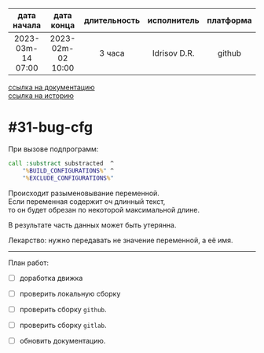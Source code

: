 |    дата начала    |    дата конца     | длительность | исполнитель  | платформа |
|:-----------------:|:-----------------:|:------------:|:------------:|:---------:|
| 2023-03m-14 07:00 | 2023-02m-02 10:00 |    3 часа    | Idrisov D.R. |  github   |

[ссылка на документацию](../docs.md)  
[ссылка на историю](../history.md#-v009)  

#31-bug-cfg
===========
При вызове подпрограмм:  

```bat
call :substract substracted  ^
    "%BUILD_CONFIGURATIONS%" ^
    "%EXCLUDE_CONFIGURATIONS%"
```

Происходит разыменовывание переменной.  
Если переменная содержит оч длинный текст,  
то он будет обрезан по некоторой максимальной длине.  

В результате часть данных может быть утерянна.  

Лекарство: нужно передавать не значение переменной, а её имя. 

--------------------------------------------------------------------------------

План работ:  
  - [ ] доработка движка  
  - [ ] проверить локальную сборку  
  - [ ] проверить сборку `github`.  
  - [ ] проверить сборку `gitlab`.  
  - [ ] обновить документацию.  


